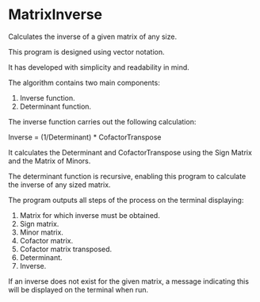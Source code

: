 # MatrixInverse
Calculates the inverse of a given matrix of any size.

This program is designed using vector notation.

It has developed with simplicity and readability in mind.

The algorithm contains two main components: 
1. Inverse function.
2. Determinant function. 

The inverse function carries out the following calculation: 

Inverse = (1/Determinant) * CofactorTranspose

It calculates the Determinant and CofactorTranspose using the Sign Matrix and the Matrix of Minors. 

The determinant function is recursive, enabling this program to calculate the inverse of any sized matrix.

The program outputs all steps of the process on the terminal displaying:
1. Matrix for which inverse must be obtained.
2. Sign matrix.
3. Minor matrix.
4. Cofactor matrix.
5. Cofactor matrix transposed.
6. Determinant.
7. Inverse.

If an inverse does not exist for the given matrix, a message indicating this will be displayed on the terminal when run.


